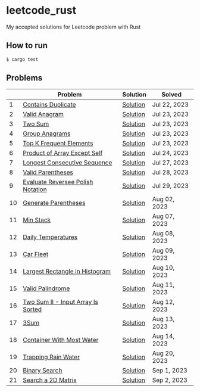 # leetcode_rust

My accepted solutions for Leetcode problem with Rust

## How to run

```bash
$ cargo test
```

## Problems

|     | Problem                                                                                               | Solution                                                                                                                           | Solved       |
| --- | ----------------------------------------------------------------------------------------------------- | ---------------------------------------------------------------------------------------------------------------------------------- |--------------|
| 1   | [Contains Duplicate](https://leetcode.com/problems/contains-duplicate/)                               | [Solution](https://github.com/Kourin1996/leetcode_rust/blob/main/src/problems/easy/contains_duplicate/solution.rs)                 | Jul 22, 2023 |
| 2   | [Valid Anagram](https://leetcode.com/problems/valid-anagram/)                                         | [Solution](https://github.com/Kourin1996/leetcode_rust/blob/main/src/problems/easy/valid_anagram/solution.rs)                      | Jul 23, 2023 |
| 3   | [Two Sum](https://leetcode.com/problems/two-sum/)                                                     | [Solution](https://github.com/Kourin1996/leetcode_rust/blob/main/src/problems/easy/two_sum/solution.rs)                            | Jul 23, 2023 |
| 4   | [Group Anagrams](https://leetcode.com/problems/group-anagrams/)                                       | [Solution](https://github.com/Kourin1996/leetcode_rust/blob/main/src/problems/easy/group_anagrams/solution.rs)                     | Jul 23, 2023 |
| 5   | [Top K Frequent Elements](https://leetcode.com/problems/top-k-frequent-elements/)                     | [Solution](https://github.com/Kourin1996/leetcode_rust/blob/main/src/problems/medium/top_k_frequent_elements/solution.rs)          | Jul 23, 2023 |
| 6   | [Product of Array Except Self](https://leetcode.com/problems/product-of-array-except-self/)           | [Solution](https://github.com/Kourin1996/leetcode_rust/blob/main/src/problems/medium/product_of_array_except_self/solution.rs)     | Jul 24, 2023 |
| 7   | [Longest Consecutive Sequence](https://leetcode.com/problems/longest-consecutive-sequence/)           | [Solution](https://github.com/Kourin1996/leetcode_rust/blob/main/src/problems/medium/longest_consective_sequence/solution.rs)      | Jul 27, 2023 |
| 8   | [Valid Parentheses](https://leetcode.com/problems/valid-parentheses/)                                 | [Solution](https://github.com/Kourin1996/leetcode_rust/blob/main/src/problems/easy/valid_parentheses/solution.rs)                  | Jul 28, 2023 |
| 9   | [Evaluate Reversee Polish Notation](https://leetcode.com/problems/evaluate-reverse-polish-notation/)  | [Solution](https://github.com/Kourin1996/leetcode_rust/blob/main/src/problems/medium/evaluate_reverse_polish_notation/solution.rs) | Jul 29, 2023 |
| 10  | [Generate Parentheses](https://leetcode.com/problems/generate-parentheses/)                           | [Solution](https://github.com/Kourin1996/leetcode_rust/blob/main/src/problems/medium/generate_paretheses/solution.rs)              | Aug 02, 2023 |
| 11  | [Min Stack](https://leetcode.com/problems/min-stack/)                                                 | [Solution](https://github.com/Kourin1996/leetcode_rust/blob/main/src/problems/medium/min_stack/solution.rs)                        | Aug 07, 2023 |
| 12  | [Daily Temperatures](https://leetcode.com/problems/daily-temperatures/)                               | [Solution](https://github.com/Kourin1996/leetcode_rust/blob/main/src/problems/medium/daily_temperatures/solution.rs)               | Aug 08, 2023 |
| 13  | [Car Fleet](https://leetcode.com/problems/car-fleet/)                                                 | [Solution](https://github.com/Kourin1996/leetcode_rust/blob/main/src/problems/medium/car_fleet/solution.rs)                        | Aug 09, 2023 |
| 14  | [Largest Rectangle in Histogram](https://leetcode.com/problems/largest-rectangle-in-histogram/)       | [Solution](https://github.com/Kourin1996/leetcode_rust/blob/main/src/problems/hard/largest_rectahgle_in_histogram/solution.rs)     | Aug 10, 2023 |
| 15  | [Valid Palindrome](https://leetcode.com/problems/valid-palindrome/)                                   | [Solution](https://github.com/Kourin1996/leetcode_rust/blob/main/src/problems/easy/valid_palindrome/solution.rs)                   | Aug 11, 2023 |
| 16  | [Two Sum II - Input Array Is Sorted](https://leetcode.com/problems/two-sum-ii-input-array-is-sorted/) | [Solution](https://github.com/Kourin1996/leetcode_rust/blob/main/src/problems/medium/two_sum_ii_input_array_is_sorted/solution.rs) | Aug 12, 2023 |
| 17  | [3Sum](https://leetcode.com/problems/3sum/)                                                           | [Solution](https://github.com/Kourin1996/leetcode_rust/blob/main/src/problems/medium/three_sum/solution.rs)                        | Aug 13, 2023 |
| 18  | [Container With Most Water](https://leetcode.com/problems/container-with-most-water/)                 | [Solution](https://github.com/Kourin1996/leetcode_rust/blob/main/src/problems/medium/container_with_most_water/solution.rs)        | Aug 14, 2023 |
| 19  | [Trapping Rain Water](https://leetcode.com/problems/trapping-rain-water/)                             | [Solution](https://github.com/Kourin1996/leetcode_rust/blob/main/src/problems/hard/trapping_rain_water/solution.rs)                | Aug 20, 2023 |
| 20  | [Binary Search](https://leetcode.com/problems/binary-search/)                             | [Solution](https://github.com/Kourin1996/leetcode_rust/blob/main/src/problems/easy/binary_search/solution.rs)                | Sep 1, 2023 |
| 21  | [Search a 2D Matrix](https://leetcode.com/problems/search-a-2d-matrix/)                             | [Solution](https://github.com/Kourin1996/leetcode_rust/blob/main/src/problems/medium/search_a_2d_matrix/solution.rs)                | Sep 2, 2023 |
